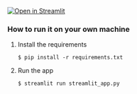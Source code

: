 



[![Open in Streamlit](https://static.streamlit.io/badges/streamlit_badge_black_white.svg)](https://indicadores-ki89d7et8k35lkzsvjj6tk.streamlit.app/)

### How to run it on your own machine

1. Install the requirements

   ```
   $ pip install -r requirements.txt
   ```

2. Run the app

   ```
   $ streamlit run streamlit_app.py
   ```
